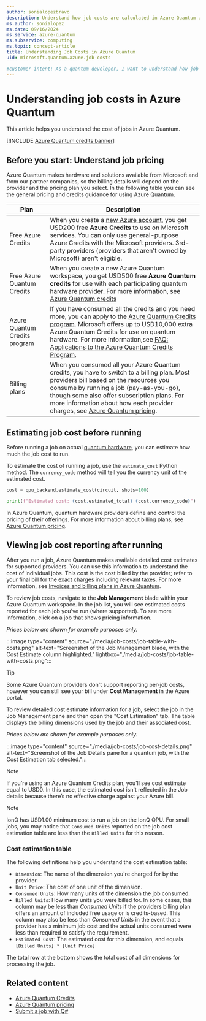 ```yaml
---
author: sonialopezbravo
description: Understand how job costs are calculated in Azure Quantum and how to estimate the cost of running your quantum programs.
ms.author: sonialopez
ms.date: 09/16/2024
ms.service: azure-quantum
ms.subservice: computing
ms.topic: concept-article
title: Understanding Job Costs in Azure Quantum
uid: microsoft.quantum.azure.job-costs

#customer intent: As a quantum developer, I want to understand how job costs are calculated in Azure Quantum so that I can estimate the cost of running my quantum programs.
---
```


# Understanding job costs in Azure Quantum

This article helps you understand the cost of jobs in Azure Quantum. 

[!INCLUDE [Azure Quantum credits banner](includes/azure-quantum-credits.md)]

## Before you start: Understand job pricing

Azure Quantum makes hardware and solutions available from Microsoft and from our partner companies, so the billing details will depend on the provider and the pricing plan you select. In the following table you can see the general pricing and credits guidance for using Azure Quantum.

|Plan|Description|
|---|---|
|Free Azure Credits| When you create a [new Azure account](https://azure.microsoft.com/free/?WT.mc_id=A261C142F), you get USD200 free **Azure Credits** to use on Microsoft services. You can only use general-purpose Azure Credits with the Microsoft providers. 3rd-party providers (providers that aren't owned by Microsoft) aren't eligible.|
|Free Azure Quantum Credits| When you create a new Azure Quantum workspace, you get USD500 free **Azure Quantum credits** for use with each participating quantum hardware provider. For more information, see [Azure Quantum credits](xref:microsoft.quantum.credits)|
|Azure Quantum Credits program| If you have consumed all the credits and you need more, you can apply to the [Azure Quantum Credits program](https://aka.ms/aq/credits). Microsoft offers up to USD10,000 extra Azure Quantum Credits for use on quantum hardware. For more information,see [FAQ: Applications to the Azure Quantum Credits Program](xref:microsoft.quantum.credits.credits-faq).|
|Billing plans| When you consumed all your Azure Quantum credits, you have to switch to a billing plan. Most providers bill based on the resources you consume by running a job (pay-as-you-go), though some also offer subscription plans. For more information about how each provider charges, see [Azure Quantum pricing](xref:microsoft.quantum.providers-pricing).|

## Estimating job cost before running

Before running a job on actual [quantum hardware](xref:microsoft.quantum.target-profiles), you can estimate how much the job cost to run. 

To estimate the cost of running a job, use the `estimate_cost` Python method. The `currency_code` method will tell you the currency unit of the estimated cost.

```python
cost = qpu_backend.estimate_cost(circuit, shots=100)

print(f"Estimated cost: {cost.estimated_total} {cost.currency_code}")
```

In Azure Quantum, quantum hardware providers define and control the pricing of their offerings. For more information about billing plans, see [Azure Quantum pricing](xref:microsoft.quantum.providers-pricing).

## Viewing job cost reporting after running

After you run a job, Azure Quantum makes available detailed cost estimates for supported providers. You can use this information to understand the cost of individual jobs. This cost is the cost billed by the provider; refer to your final bill for the exact charges including relevant taxes. For more information, see [Invoices and billing plans in Azure Quantum](xref:microsoft.quantum.providers-invoicing).

To review job costs, navigate to the **Job Management** blade within your Azure Quantum workspace. In the job list, you will see estimated costs reported for each job you've run (where supported). To see more information, click on a job that shows pricing information.

_Prices below are shown for example purposes only._

:::image type="content" source="./media/job-costs/job-table-with-costs.png" alt-text="Screenshot of the Job Management blade, with the Cost Estimate column highlighted." lightbox="./media/job-costs/job-table-with-costs.png":::

> [!TIP]
> Some Azure Quantum providers don't support reporting per-job costs, however you can still see your bill under **Cost Management** in the Azure portal.

To review detailed cost estimate information for a job, select the job in the Job Management pane and then open the "Cost Estimation" tab. The table displays the billing dimensions used by the job and their associated cost.

_Prices below are shown for example purposes only._

:::image type="content" source="./media/job-costs/job-cost-details.png" alt-text="Screenshot of the Job Details pane for a quantum job, with the Cost Estimation tab selected.":::

> [!NOTE]
> If you're using an Azure Quantum Credits plan, you'll see cost estimate equal to USD0. In this case, the estimated cost isn't reflected in the Job details because there’s no effective charge against your Azure bill.

> [!NOTE]
> IonQ has USD1.00 minimum cost to run a job on the IonQ QPU. For small jobs, you may notice that `Consumed Units` reported on the job cost estimation table are less than the `Billed Units` for this reason.

### Cost estimation table

The following definitions help you understand the cost estimation table:

- `Dimension`: The name of the dimension you're charged for by the provider.
- `Unit Price`: The cost of one unit of the dimension.
- `Consumed Units`: How many units of the dimension the job consumed.
- `Billed Units`: How many units you were billed for. In some cases, this column may be less than _Consumed Units_ if the providers billing plan offers an amount of included free usage or is credits-based. This column may also be less than _Consumed Units_ in the event that a provider has a minimum job cost and the actual units consumed were less than required to satisfy the requirement.
- `Estimated Cost`: The estimated cost for this dimension, and equals `[Billed Units] * [Unit Price]`

The total row at the bottom shows the total cost of all dimensions for processing the job.

## Related content

- [Azure Quantum Credits](xref:microsoft.quantum.credits)
- [Azure Quantum pricing](xref:microsoft.quantum.providers-pricing)
- [Submit a job with Q#](xref:microsoft.quantum.submit-jobs)
